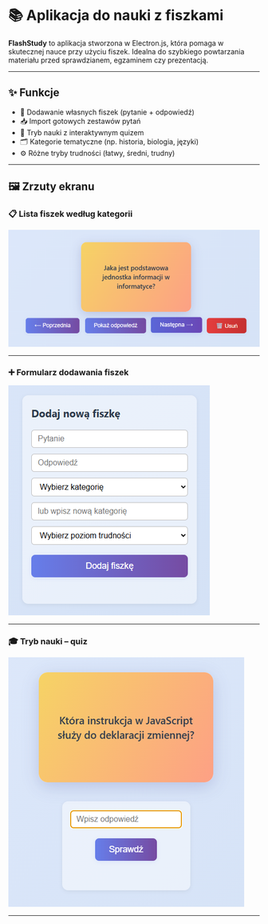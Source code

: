 # 📚 Aplikacja do nauki z fiszkami

**FlashStudy** to aplikacja stworzona w Electron.js, która pomaga w skutecznej nauce przy użyciu fiszek. Idealna do szybkiego powtarzania materiału przed sprawdzianem, egzaminem czy prezentacją.

---

## ✨ Funkcje

- 📝 Dodawanie własnych fiszek (pytanie + odpowiedź)
- 📥 Import gotowych zestawów pytań
- 🎯 Tryb nauki z interaktywnym quizem
- 🗂️ Kategorie tematyczne (np. historia, biologia, języki)
- ⚙️ Różne tryby trudności (łatwy, średni, trudny)

---

## 🖼️ Zrzuty ekranu

### 📋 Lista fiszek według kategorii

![Lista fiszek](screenshots/lista-fiszek.png)

---

### ➕ Formularz dodawania fiszek

![Dodawanie fiszki](screenshots/dodaj-fiszke.png)

---

### 🎓 Tryb nauki – quiz

![Tryb nauki](screenshots/tryb-nauki.png)

---
